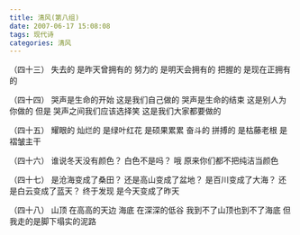 ```yaml
---
title: 清风(第八组)
date: 2007-06-17 15:08:08
tags: 现代诗
categories: 清风
---
```

（四十三）
失去的
是昨天曾拥有的
努力的
是明天会拥有的
把握的
是现在正拥有的
<!-- more -->
（四十四）
哭声是生命的开始
这是我们自己做的
哭声是生命的结束
这是别人为你做的
但是
哭声之间我们应该选择笑
这是我们大家都要做的

（四十五）
耀眼的
灿烂的
是绿叶红花
是硕果累累
奋斗的
拼搏的
是枯藤老根
是褶皱主干

（四十六）
谁说冬天没有颜色？
白色不是吗？
哦
原来你们都不把纯洁当颜色

（四十七）
是沧海变成了桑田？
还是高山变成了盆地？
是百川变成了大海？
还是白云变成了蓝天？
终于发现
是今天变成了昨天

（四十八）
山顶
在高高的天边
海底
在深深的低谷
我到不了山顶也到不了海底
但我走的是脚下塌实的泥路